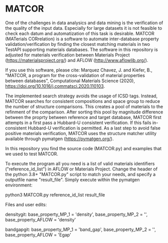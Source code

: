 # MATCOR
One of the challenges in data analysics and data mining is the verification of the quality of the input data. Especially for large datasets it is not feasible to check each datum and automatization of this task is desirable. MATCOR (MATerials CORrelation) is a software to automate inter-database property validation/verification by finding the closest matching materials in two TestAPI supporting materials databases. The software in this repository is adjusted for materials verification between Materials Project (https://materialsproject.org/) and AFLOW (http://www.aflowlib.org/). 

If you use this software, please cite: 
Marquez Chavez, J. and Kiefer, B., "MATCOR, a program for the cross-validation of material properties between databases", Computational Materials Science (2020), https://doi.org/10.1016/j.commatsci.2020.110103. 

The implemented search strategy avoids the usage of ICSD tags. Instead, MATCOR searches for consistent compositions and space group to reduce the number of structure comparisons. This creates a pool of materials to the refinment of the comparison. After sorting this pool by magnitude difference between the proprty between reference and target database, MATCOR first attempts in a first pass a Hubbard-U consistent verification. If this fails in-consistent Hubbard-U verification is permitted. As a last step to avoid false positive materials verification, MATCOR uses the structure matcher utility available through pymatgen (https://pymatgen.org/).

In this repository you find the source code (MATCOR.py) and examples that we used to test MATCOR. 





To execute the program all you need is a list of valid materials identifiers ("reference_id_list") in AFLOW or Materials Project. Change the header of the python 3.8+ "MATCOR.py" script to match your needs, and specify a outputfile name "result_file". Simply execute within the pymatgen environment:

python3 MATCOR.py reference_id_list result_file



Files and user edits:


densitygit: base_property_MP_1 = 'density', base_property_MP_2 = '', base_property_AFLOW = 'density'

bandgapgit: base_property_MP_1 = 'band_gap', base_property_MP_2 = '', base_property_AFLOW = 'Egap'


